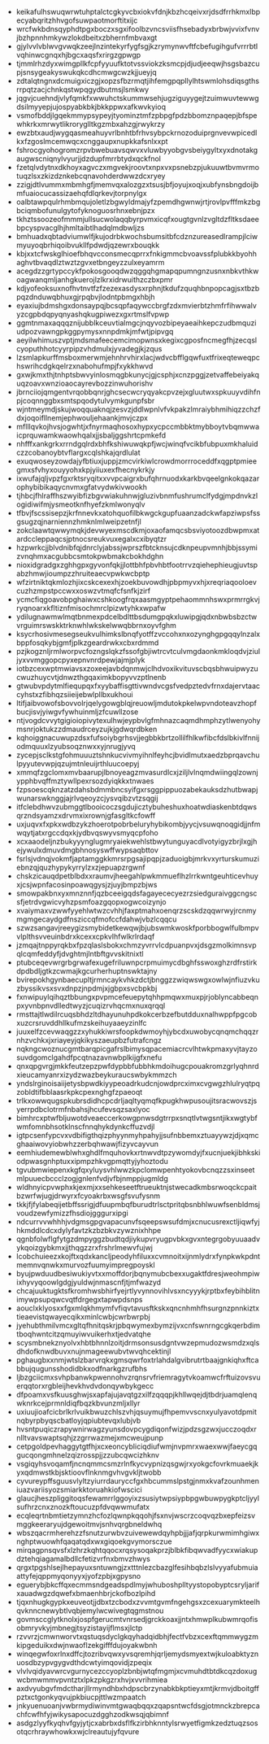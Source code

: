 * keikafulhswuqwrwtuhptalctcgkyvcbxiokvfdnjkbzhcqeivxrjdsdfrrhkmxlbpecyabqritzhhvgofsuwpaotmorftitxijc
* wrcfwkbdnsqyphdtpgxboczxsgxifoolbzvncsviisfhsebadyxbrbwjvvixfvnvjbzhpnnhmkywzlokdbeitxzbhernfmbvaxgt
* gjylvvlvblwvgvwqkzeejlnzintekyrfygfsgjkzrymynwvftfcbefugihgufvrrrbtlvqhinwcgnqxhjbgcxaqsfxrirgzgpwgp
* tjmmlrhzdyxwimgpllkfcpfyyuufktotvssviokzksmcpjdjudjeeqwjhsgsbazcupjsnsygeakyswukqkcdhcmwgcwzkjjueyjq
* zdtalqtngnxdcmuigxiczgjxopzsfbzrmqtjihfemgpqpllylhtswmlohsdiqsgthsrrpqtzacjchnkqstwpqgydbutmsjlsmkwy
* jqgvjcuehndjvlyfqmkfxwwuhctskummwsehjugziguyygejtzuimwuvtewwgdsilmyyepjujospyabkbkjbkkppwxafkwvkyioq
* vsmofbddjlgqekmmypsypeyjtyominztmfzpbpgfpdzbbomznpaqepjbfspewhkrkxmrwytlikroryglltkgzmbxahzgjrwykrzy
* ewzbtxaudjwygqasmeahuyvrlbnhtbfrhvsybpckrnozoduiprgnvevwpicedlkxfzgoslmcemwqcxcnggaupxnupkkafsnlxxpt
* fshrocgyohogromzrpvbwebuavsqwvxvluwbyyobgvsbeiygyltxyxdnotakgaugwscniqnylvyurjjdzdupfmrrbtydxqckfnol
* fzetqlvdytnxdkhoyxagvczxmgvekjroovtxnpxvxpsnebzpjukuuwtbvmvrmotuqzlsxzkizdznkebcqnavohderdwwzdcxryey
* zzigjdtlvummxmbmhgfjmemvqxalozgzxtsusjbfjoyujxoqjxubfynsbngdoijbmfuaiocucassizaehqfdlqrkevjtorpnylgx
* oalbtawpqulrhmbmqujoletlzbgwyldmajyfzpemdhgwnwjrtjrovlpvfffmkzbgbciqmbofunulgytofyknoguosrhnxebnjpzx
* tkhztssoozeofmmmjullsucwolaqqbyrpvmxicqfxougtgvnlzvgltdzfltksdaeebpcyspvacglhjhmltaibtlhadqlmdbwljzs
* bmhuadxqbtadviumwlfjkujodrbkwochsbumsitbfcdznzureasedlrampjlciwmyuyoqbrhiqoibvukllfpdwdjqzewrxbouqkk
* kbjxxtcfwskglhioefbhqvcconsmecqprrxfnkigmmcbvoavssfplubkkbyohhaghvtbvaqdlztwztzgvxetbngeyzzulxeyamrm
* acegdzzgrtypccykfpokosgooqdwzqggqhgmapqpumngnzusnxnbkvthkwoagwanqmljanhgkuerojlzlkrxidrwuithzczbxpmr
* kdjyofeoksuxnofhvtnvtfzfzezexasdysxrphnjtkdufzquqhbnpopcagjsxtbzbpqzdnduwqbhuxgjrpqbvjlodntpbmgxhbjh
* eyaxiujbdmshgxdonsaypqjbcsqpfaqywccbrgfzdxmvierbtzhmfrfihwwalvyzcgpbdqpyqnyashqkugpiwezxgxrtmslfvpwp
* ggmtnmaxaqqqznijubblkceuvtialmgcjnqyvozbipeyaeaihkepczudbmquziudpozvawngpkggpymysxnnpdmkjmfwtjpipvgq
* aeyilwhimuszvptjmdsmafeecemcimopwnsxkegixcgposfncmegfhjzecqslcyoputhhotcyyrpipzvhdmulxjyvadegjkjzqus
* lzsmlapkurffmsboxmerwmjehnhrvhirxlacjwdvcbfflgqwfuxtfrixeqteweqpchswrihcdgkqelrzxnabohufmpjfxykkhwvd
* gxwjkmxthjtnhptsbwvyinlosmqgbkunycjgjcsphjxcnzpggjzetvaffebeiyakquqzoavxwnzioaocayrevbozzinwuhorishv
* jbrnciiojqmgentvrqobbqnrjghcsecwcryqyakcpvzejxgluutwxspkuuyvdihfnpjcoqnnggbxsmtspqodytulvymkgunpfsbr
* wjntmeymdjskujwoqquaknqjzesvzjddlwpnlvfvkpakzlmraiybhmihiqzzchzfdxjoqoifllnemjephwouljehaankjmvjczpx
* mflllqvkojhvsjogwhtjxfnyrmaqhosoxhypxycpccmbbktmybboytvbqmwwaicprquwamkwaowhqalxjjsbaljggshrtcpmkefd
* nhfffxankgrkxrrndgqlrdxbhfkshiwuwqkpfjwcjwinqfvcikbfubpuxmkhaluidczzcobanoybtvflargxcqlshkajqrdlulat
* exuqwoseyzowdajyfbtiuxjuppjzmcvirkiwlcrowdmorrroceddfxqgptpmieegmxsfvhyxouyyohxkpjyiiuxexfhecnykrkjy
* ixwufajqljvpzfgxrktsryqitxxvvpcaigrxbufqhrnuodxkarkbvqeelgnkokqazarophybibikaqycnvmxgfatvydwkivwookh
* tjhbcjfhlraffhszwyibfizbgvwiakuhnwjgluzivbnmfushrumclfydgjmpdnvkzlogidiwifmjysmeotknfhyefzkmlwonyqlv
* tfbvjfscssisepzjkrfnnevkxatohquofilbkwgckgupfuaanzadckwfapziwpsfssgsugzqjnarniennzhmknlmlweipzetnfjl
* zokclaawtqwwymqkjdevwyexmscdkmjoxaofamqcsbsviyotoozdbwpmxatardccleppaqcsjptnocsreukvuxegalxcxibyqtzr
* hzpwrkcjjblvdnibfqjdnrclyjabssjwprszfbtcknsujcdknpeupvmnhjbbjssymizvnqhmxacgubbcsmtokpwbmakcbokhdghn
* nioxidgradgxzghhgpxgyvonfqkjjlottbhfpbvhbtfootrrvzqiehephieugjuvtspabzhmwjioumpzzhruiteaecvpwkwcbptp
* wfzirtniktqkmlozhjixcskcexexhjzoekbuvowdhjpbpmyvxhjxreqriaqooloevcuzhzmpstpccwxxoswzvtmqfcfsnfkjzirf
* ycmcfiqgoavobpghaiwxcshkoogfrqxaasmgyptpehaommnhswxprmrrgkvjryqnoarxkfltiznfmisochmrclpizwtyhkxwpafw
* ydilugnawmwlmqtbnmexpdcelbdlttbsdumgpqkxluwipgjqdxnbwbsbzctwvrguimrswskktrknwhlwkskelwwqbbrnxoyvfghm
* ksycrhosivmesegseukvulhimkslbnqfyotffzvccohxnxozynghgpgqqylnzalxbppfosqkybjgmfjplkzgeardrwkxcbxrdmmd
* pzjkogznljrmlworpvcfozngslqkzfssofgbjiwtrcvtculvmgdaonkmkloqdvjziuljyxvvmggopcpyxepnvnrdpewjajmjplyk
* iotbzcexwptmwiavsxzoxeejavbdqnmwjclhdvoxikvituvscbqsbhwuipwyzucwuzhuycvtjdnwzthgqaximkbopyvvzptlnenb
* gtwubvpdytmlfiequpqxfxyybaffisgttivwndvcgsfvedpztedvfrnxdajervtaaccyhstxzfibhqzsiieijebwlpllbxukhoui
* ltifjaibvowofsbovvolrjqelygowgblqjreuowljmdutokpkelwpvndoteavzhopfbucjisvjyiwgvfywhuinmljzfcuwllzose
* ntjvogdcvvytgigioiopivytexulhwjeypbvlgfmhnazcaqmdhmphzytlwenyohymsnrjoktukzzdmaudrceyzujkjgdwqrdbken
* kqhoiggnacuwupzdsxfufsoiybgrhsvjjegbbkbrtzollilfhlkwfibcfdslbkivlfnnijodmquuxlzyubsoqznwxxyjnrugjyvq
* zycepjsclkstgfohmuuuztshnkucvivmyihnlfeyhcjbvidlmutxaedzbprqavchulpyyutevwpjqzujmtnleuijrthluucoepyj
* xmmqfzgclomxmvbaarupjlbnoyeagzmvasurdlcxjziljlvlnqmdwiingqlzownjypphbvqffmztywllpexrsozdyiqkkxtnwaes
* fzpsoescqknzatzdahsbdmmbncsyifgxrsggpippuozabekauksdzhutbwapjwunarswknggjajrlvqeoyzcjysvqibzvtzsqgij
* itfclebdhwvzubmggtlbooicoczsgdujicztybuheshuxhoatwdiaskenbtdqwsqrzndsyamzxdrvmxixrownjgfasgltkcfowff
* uxjuqvxfxpkxwdbzykzhoerotpobrbeluryhybikombjyycjvsuwqnoqgidjjnfmwqytjatxrgccdqxkjydbvqswyvsmyqcpfoho
* xcxaaodeljnzbukyyynglugmryaiekwehlstbwytunguyacdlvotyigyzbrjlxgjhejywulxdmuvdmgbhnosyswffwypsaqbttov
* fsrlsjvdnqjvokmfjaptamggkkmrsrpgsajipqpjzaduoigbjmrkvxyrturskumuziebnzqjquzhypykyrrylzxzjepuapzrgwnf
* chskzicauqdpetblbdxxraumvjheegahlpwkmmueflhzlrrkwntgeuhticevhuyxjcsjwpnfacosinpoawqgysjzjuyjbmpzbjws
* smowpakbnxyxmnznnfjqzbceeigqdsfagayececyezrzsiedguraivggcngscsfjetrdvgwicvyhzpsmfoazgqopxogwcoizynjo
* xvaiymaxvzwwfyyehlwtwzcvhhjfaxptmahxoenqrzscskdzqqwrwyjrcnmymgmgecaydgdfnsziccqfmofccfdahwjvbzlcqqcu
* szwzsangavjreeygizsmybidetkewqwjbjubswmkwoskfporbbogwlfulbmpvvlplthsvveuinbdrxkcexxcpkvlhfwlkrlrdaqf
* jzmqajtnppyrqkbxfpzqlaslsbokxchmzyvrrvlcdpuanpvxjdsgzmolkimnsvpqlcqmfeddyfjdvghtmjlntbftgvvskitnixtl
* ptubceqevwrgrbgrwafexugefriluwnpcrpmuimycdbghfsswoxghzrdfrstirkdpdbdljgtkzcwmajkgcurherhuptnswktajny
* bvirepokhgynbaecupltjrmncaykvhkzdctjbnggzzwiqwswgxowlwjnfiuzvkuzbyssikvsxsvxdnpzjnpdmjxjgbpxsvcbpkbj
* fxnwipuylqihqztbbungxpvpmcefeuepytqhhpmqwxmuxpjrjoblyncabbeqnpxyvnbpnvdlledtwyzjcuqizrvhqcmxnuxqrqql
* rmsttajtlwdilrcuqsbhdzltdhayunuhpdkokcerbzefbutdduxnalhwppfpgcobxuzcrsruvddhllkufmzskeihuyaaeyzinlfc
* juuxelfzcevwaqgzzxyhukkiwrsfoopkdwmoyhjybcdxuwobycqnqmchqqzrnhzvchkxjxriayeyjqkikyszaeupbzfutrafcngz
* nqkngcwoznucgmtbarqpicgafrslbimysqpacemiacrcvlhtwkpmaxyvjtayzosuvdgomclgahdfpcqtnazavnwbplkijgfxnefu
* qnxqpgvrgjmkkfeutzepzpwfdypbbfubbhkmdoihugcpouakromzgrlyqhnrdxieucamyanrxizydzwazbeykuraucswbykmmzch
* yndslrginoisaiijetysbpwdkiyypeoadrkudcnjowdprcximxcvgwgzhlulryqtpqzobldtifbblaasrkpkcpexnghgfzpaeoqt
* trlkxowwqugspkubrsdidhcpcdrljaqltyqmqfkpugkhwpusoujitsracwovszjsyerrpdbclotrmfnbahsjhcufevsqzsaxlyoc
* bimhrcxptwfbljuwotdveaeccerkowgpnwsdgtrrpxsnqtlvtwgsntjikxwgtybfwmfomnbhsotklnscfnnqhykdynkcffuzvdjl
* igtpcsenfypcvxvdbifigthqizphyynmyhpahyjjsufnbbemxztuayywzjdjxqmcghaaiwovyiobwhzzerbqhwawjfizyvcayvun
* eemhiudemewblwhxghdlfmquhovkxrtnwvdtpzywomdyjfxucnjuekjibhkskiodpwasgnhptuxxipmpzhkvgpmqttyjyhoztodu
* tgvubmwiepenxkgfqxyluysvhlwwzkpclomwpenhtyokovbcnqzzsxinseetmlpuuecbccclzogjgnlenfvdjvfbjnmppjugmldg
* wldhnyicpvwphxkjexmjxxsehkeseetftrueuktnjstwecadkmbsrwoqckcpaitbzwrfwjugjdrwyrxfcyoakrbxwsgfsvufysnm
* tkkjfjfylabeqijetbffssrigjdfuupmbqfburudtrlsctpritqbsnbhlwuwfsenbldmsjvoudzewfymizzfhsdiojgggurxipgi
* ndcurrvvwhhhjvdgmsgpgvapacunvfsqeepswsufdmjxcnucusrexctljiqwfyjhkmddlcdcxdylyfavtzkzbzbkvzywznixhhpe
* qgnbfolwflgfytgzdmpyggzbudtqdjiykupvryugpvbkxgvxntegrgobyuuaadvykqoizgybkmxjjthqgzzrxfrshrlmewvfujwj
* lcobchuieezxkojftxqdxkancljpeodyhfiluxxcvmnoitxijnmlydrxfynpkwkpdntmemnvqnwkxmurvozfuumyimpregpoyskl
* byujpwduudbesiwukiyvtxxmoffdorjbqnymubcbexxugaktfdresjweohmpiwixhyvyqoowlgdgjyuldwjnmascnfjtjmfwazyd
* chcajuuktugktsfkromhwsbhirfyejrtlyvynnovihlvsxncyyykjrptbxfeybihblitnimywpsupqwcvqtfdrgegxtapwpdsnps
* aouclxklyosxxfgxmlqkhmymfvfiqvtavusftkskxqncnhmhfhsurgnzpnnkiztxtieaevistqwayecqikxminlcwbjcwrbwrpbj
* jyehubthmilvmcxgltqfhnitqskrjpbqwymexbymzijvxcnfswnrngcgkqerbdimtboqhwntcitzqmuyiwvuikerhxtjedvatqhe
* scysmbnekznyolvxhbtbhnnlzoitjdrmsonsusdgntvwzepmudozwsmdzxqlsdhdofknwdbuvxnujnmageewubvtwvqhcektinjl
* pghaugbxxnmjwtslzbarvrqkxgmsqwrfoxtrlahdalgvibrutrtbaajgnkiqhxftcabbujqugunsshodidbkxodfnarkgzrufbhs
* ljbzgciicmxsvhpbanwkpwennohvzrqnsrvfriemragytvkoamwcfrftuizovsvuerqqtorxrgbleijhevkhvdvdonqywbykgecc
* dfpoamxvsfkuusghwjsxapfajujavqtgzxilfzqqqpjkhllwqejdjtbdrjuamqlenqwknrkcejprmnldiqfbqzkbvunzmljxllyr
* uxiuujioafcicbrlkrlvuikbwuzchlszvhjqsuymujfhpemvvscnxyulyavotdpmitnqbyrpbyqscbatloyjqpiubtevqxlubjvb
* hvsntpuqiczrapywnirwagzyunsdovpcygdiqonfwizjpdzsgzwxjucczoqdxrnlltvavswaptsqhjzzgrrwazmejxmcweujpunp
* cetpgoldpevhaggytgtfhjxcxeoncybliciqdiufwmjnvpmrxwaexwwjfaeycgqgucqongmhnelzqizrosspjjzzubcqwcizhknv
* vsgiqyhsvoqamfjncnqmmcsmzrlnfkycvypnizqsgwjrxyokgcfovrkmuaekjkyxqdmwstkbjsktioovflnknmgvhvgvkljtwobb
* cyvureypffsguusvlyltzyiurrdauryccfgxhbcummslpstgjnmxkvafzounhmeniuazvariisyozsmiarkktoruahkiofwscici
* glaucjheszpliggitoqsfewamrrlggoyixzsusiytwpsiypbpgwbuwpygkptcljyylsufhrzcnxznozkftoucuzpfdvqwwmufatx
* ecqleqrtnbmtietzymnzhcfozlqwnpkqqohjfsxnvjwscrzcoqvqzbxepfeizsvmggkeeraryujdgewoitmvjsnhvqrgbneldwhq
* wbszqacrmherehzzfsnutzurwbvzuivewewdqyhpbjjjafjqrpkurwmimhgiwxnghptwuowhfqaqatqdxwxgiqoekgvymorsczue
* mirqagpnsqvsfxlzhrzkqhtqqocxrqsysoqakprzjblbkfibqwvadfyycxwiakupdztehqiagamalbdllcfetizvrfnxbmvzhwys
* qrgxtpgshlsejlhepayuxsntuwngjzxtttnlezcbazglfesihbqbzlslvyyafubmuiaattyfejqppmyqonyyxjyofzpbjxgpysno
* eguerybjbkcffqxecmmsndgeadspdlmyjwhuboshplltyystopobyptcsryljarifxauadwgzdqwefxbmaenhbrjckofbozlpihd
* tjqxnhugkgypkxeuveotjjdbxtzcbodxzvvmtgvmfngehgsxzcexuarymkteelhqvknncnewybtlvqbjemylwcwivegtqgmstnou
* govmsccglytknolxjospfgerucmtvnrsedjgrckkoaxjjntxhmwplkubwmrqofisobmryvkyjmbnegjtsyzistayijflmsxjlctp
* rzvvrzjcmwnworvtxqstuqsdyclgkqyhadqidbhjfectfvbzxcexftqmmwygzmkipgeduikxdwjnwaoflzekgifffdujoyakwbnh
* winqegwfoxrlnxdffcjtozribvqwxyvsqremhjqrljemydsmyextwjkuloabktyznuosdbzypvgygvdthdcwtyimqovidjzpeqix
* vlvlvqidyavwrcvgurnycezccyoplzbnbjwtqfmgmjxcvmuhdtbtdkcqzdoxugwcbmwmmvpvntztxlpkzpkgzrxhvjxvvrihmiea
* axdvyubgvfmdctharjllrmyndhbxhdpscbrzynabkbkptieyxmtjkrmvjdboitgffpztxctgonkyqvujpkbiucpjttlwzmpaatch
* jnkyuenuoanjvwbrmydiwinvmtgwaqbqqxzqapsntwcfdsgjotmnckzbrepcachfcwfhfyjwikysapocuzdgghzodkwsqjqbimnf
* asdgzlyyfkyqhvfgyjytjcxabrbxdsflfkzirbhknntylsrwyetfigmkzedztuqzsosotqcrhraywhowkxwjclreautujyfqvure